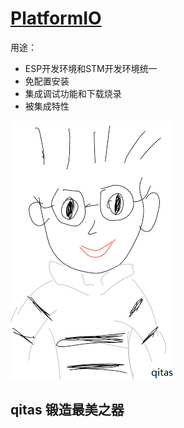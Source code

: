 ﻿# [PlatformIO](https://github.com/Qitas/PlatformIO) 

用途：

* ESP开发环境和STM开发环境统一
* 免配置安装
* 集成调试功能和下载烧录
* 被集成特性

[![sites](qitas/qitas.png)](http://www.qitas.cn)
## qitas 锻造最美之器
